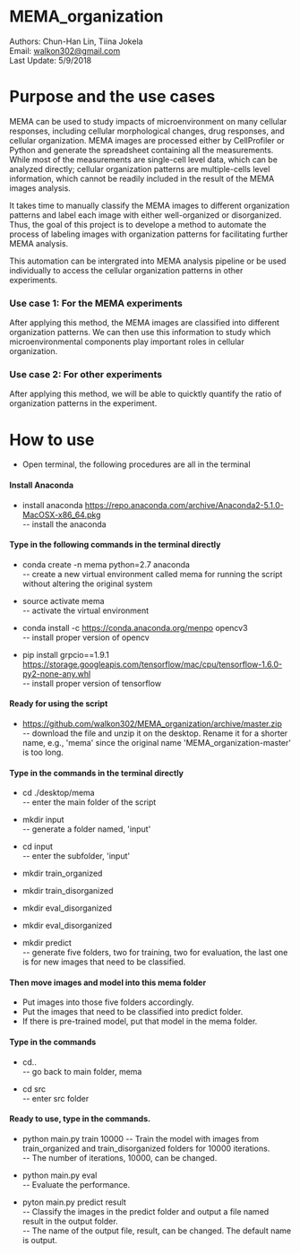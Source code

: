 # MEMA_organization
Authors: Chun-Han Lin, Tiina Jokela  
Email: walkon302@gmail.com  
Last Update: 5/9/2018    

# Purpose and the use cases

MEMA can be used to study impacts of microenvironment on many cellular
responses, including cellular morphological changes, drug responses, and
cellular organization. MEMA images are processed either by CellProfiler or
Python and generate the spreadsheet containing all the measurements. While
most of the measurements are single-cell level data, which can be analyzed
directly; cellular organization patterns are multiple-cells level information,
which cannot be readily included in the result of the MEMA images analysis.  

It takes time to manually classify the MEMA images to different organization
patterns and label each image with either well-organized or disorganized. Thus,
the goal of this project is to develope a method to automate the process of
labeling images with organization patterns for facilitating further MEMA
analysis.  

This automation can be intergrated into MEMA analysis pipeline or be used
individually to access the cellular organization patterns in other experiments.  

### Use case 1: For the MEMA experiments
After applying this method, the MEMA images are classified into different
organization patterns. We can then use this information to study which
microenvironmental components play important roles in cellular organization.  

### Use case 2: For other experiments
After applying this method, we will be able to quicktly quantify the ratio of
organization patterns in the experiment.  

# How to use

* Open terminal, the following procedures are all in the terminal

#### Install Anaconda
* install anaconda https://repo.anaconda.com/archive/Anaconda2-5.1.0-MacOSX-x86_64.pkg  
-- install the anaconda  

#### Type in the following commands in the terminal directly
* conda create -n mema python=2.7 anaconda  
-- create a new virtual environment called mema for running the script without
altering the original system  

* source activate mema  
-- activate the virtual environment  

* conda install -c https://conda.anaconda.org/menpo opencv3  
-- install proper version of opencv  

* pip install grpcio==1.9.1 https://storage.googleapis.com/tensorflow/mac/cpu/tensorflow-1.6.0-py2-none-any.whl  
-- install proper version of tensorflow  

#### Ready for using the script
* https://github.com/walkon302/MEMA_organization/archive/master.zip  
-- download the file and unzip it on the desktop. Rename it for a shorter
name, e.g., 'mema' since the original name 'MEMA_organization-master' is too
long.  

#### Type in the commands in the terminal directly
* cd ./desktop/mema  
-- enter the main folder of the script  

* mkdir input  
-- generate a folder named, 'input'  

* cd input  
-- enter the subfolder, 'input'  

* mkdir train_organized  
* mkdir train_disorganized    
* mkdir eval_disorganized  
* mkdir eval_disorganized  
* mkdir predict  
-- generate five folders, two for training, two for evaluation, the last one is
for new images that need to be classified.  

#### Then move images and model into this mema folder
* Put images into those five folders accordingly.  
* Put the images that need to be classified into predict folder.  
* If there is pre-trained model, put that model in the mema folder.

#### Type in the commands
* cd..  
-- go back to main folder, mema  

* cd src  
-- enter src folder  


#### Ready to use, type in the commands.
* python main.py train 10000
-- Train the model with images from train_organized and train_disorganized
folders for 10000 iterations.  
-- The number of iterations, 10000, can be changed.  

* python main.py eval  
-- Evaluate the performance.  

* pyton main.py predict result  
-- Classify the images in the predict folder and output a file named result in
the output folder.  
-- The name of the output file, result, can be changed. The default name is
output.  
